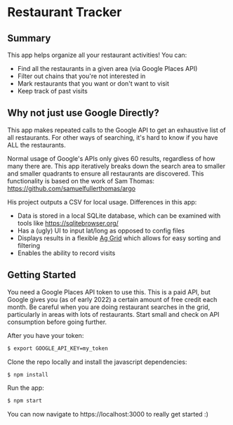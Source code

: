 # Restaurant Tracker

## Summary

This app helps organize all your restaurant activities!  You can:
* Find all the restaurants in a given area (via Google Places API)
* Filter out chains that you're not interested in 
* Mark restaurants that you want or don't want to visit
* Keep track of past visits

## Why not just use Google Directly?

This app makes repeated calls to the Google API to get an exhaustive list of all restaurants.  For other ways of searching, it's hard to know if you have ALL the restaurants.

Normal usage of Google's APIs only gives 60 results, regardless of how many there are.  This app iteratively breaks down the search area to smaller and smaller quadrants to ensure all restaurants are discovered.  This functionality is based on the work of Sam Thomas:
https://github.com/samuelfullerthomas/argo

His project outputs a CSV for local usage.  Differences in this app:
* Data is stored in a local SQLite database, which can be examined with tools like https://sqlitebrowser.org/
* Has a (ugly) UI to input lat/long as opposed to config files
* Displays results in a flexible [Ag Grid](https://www.ag-grid.com/) which allows for easy sorting and filtering
* Enables the ability to record visits

## Getting Started

You need a Google Places API token to use this.  This is a paid API, but Google gives you (as of early 2022) a certain amount of free credit each month.  Be careful when you are doing restaurant searches in the grid, particularly in areas with lots of restaurants.  Start small and check on API consumption before going further.

After you have your token:
```sh
$ export GOOGLE_API_KEY=my_token
```

Clone the repo locally and install the javascript dependencies:
```sh
$ npm install
```

Run the app:
```sh
$ npm start
```

You can now navigate to https://localhost:3000 to really get started :)